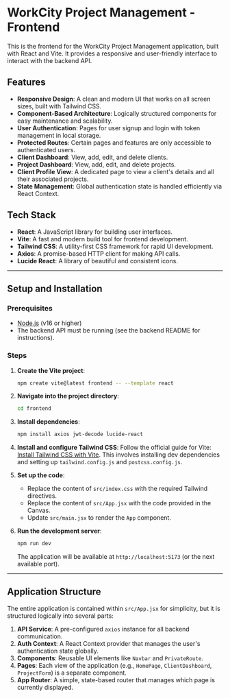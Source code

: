 # WorkCity Project Management - Frontend

This is the frontend for the WorkCity Project Management application, built with React and Vite. It provides a responsive and user-friendly interface to interact with the backend API.

## Features

- **Responsive Design**: A clean and modern UI that works on all screen sizes, built with Tailwind CSS.
- **Component-Based Architecture**: Logically structured components for easy maintenance and scalability.
- **User Authentication**: Pages for user signup and login with token management in local storage.
- **Protected Routes**: Certain pages and features are only accessible to authenticated users.
- **Client Dashboard**: View, add, edit, and delete clients.
- **Project Dashboard**: View, add, edit, and delete projects.
- **Client Profile View**: A dedicated page to view a client's details and all their associated projects.
- **State Management**: Global authentication state is handled efficiently via React Context.

## Tech Stack

- **React**: A JavaScript library for building user interfaces.
- **Vite**: A fast and modern build tool for frontend development.
- **Tailwind CSS**: A utility-first CSS framework for rapid UI development.
- **Axios**: A promise-based HTTP client for making API calls.
- **Lucide React**: A library of beautiful and consistent icons.

---

## Setup and Installation

### Prerequisites

- [Node.js](https://nodejs.org/) (v16 or higher)
- The backend API must be running (see the backend README for instructions).

### Steps

1.  **Create the Vite project**:

    ```bash
    npm create vite@latest frontend -- --template react
    ```

2.  **Navigate into the project directory**:

    ```bash
    cd frontend
    ```

3.  **Install dependencies**:

    ```bash
    npm install axios jwt-decode lucide-react
    ```

4.  **Install and configure Tailwind CSS**:
    Follow the official guide for Vite: [Install Tailwind CSS with Vite](https://tailwindcss.com/docs/guides/vite). This involves installing dev dependencies and setting up `tailwind.config.js` and `postcss.config.js`.

5.  **Set up the code**:

    - Replace the content of `src/index.css` with the required Tailwind directives.
    - Replace the content of `src/App.jsx` with the code provided in the Canvas.
    - Update `src/main.jsx` to render the `App` component.

6.  **Run the development server**:
    ```bash
    npm run dev
    ```
    The application will be available at `http://localhost:5173` (or the next available port).

---

## Application Structure

The entire application is contained within `src/App.jsx` for simplicity, but it is structured logically into several parts:

1.  **API Service**: A pre-configured `axios` instance for all backend communication.
2.  **Auth Context**: A React Context provider that manages the user's authentication state globally.
3.  **Components**: Reusable UI elements like `Navbar` and `PrivateRoute`.
4.  **Pages**: Each view of the application (e.g., `HomePage`, `ClientDashboard`, `ProjectForm`) is a separate component.
5.  **App Router**: A simple, state-based router that manages which page is currently displayed.
